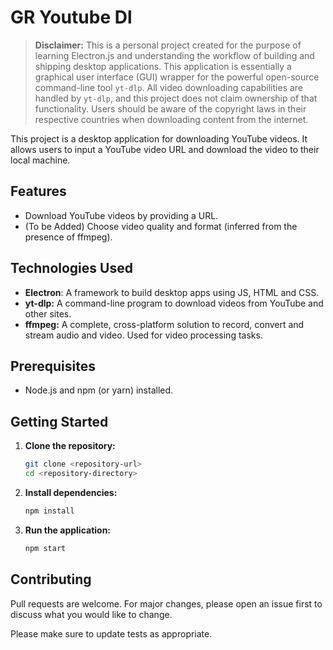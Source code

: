 # GR Youtube Dl

> **Disclaimer:** This is a personal project created for the purpose of learning Electron.js and understanding the workflow of building and shipping desktop applications. This application is essentially a graphical user interface (GUI) wrapper for the powerful open-source command-line tool `yt-dlp`. All video downloading capabilities are handled by `yt-dlp`, and this project does not claim ownership of that functionality. Users should be aware of the copyright laws in their respective countries when downloading content from the internet.

This project is a desktop application for downloading YouTube videos. It allows users to input a YouTube video URL and download the video to their local machine.

## Features

*   Download YouTube videos by providing a URL.
*   (To be Added) Choose video quality and format (inferred from the presence of ffmpeg).

## Technologies Used

*   **Electron**: A framework to build desktop apps using JS, HTML and CSS.
*   **yt-dlp:** A command-line program to download videos from YouTube and other sites.
*   **ffmpeg:** A complete, cross-platform solution to record, convert and stream audio and video. Used for video processing tasks.

## Prerequisites

*   Node.js and npm (or yarn) installed.

## Getting Started

1.  **Clone the repository:**
    ```bash
    git clone <repository-url>
    cd <repository-directory>
    ```
2.  **Install dependencies:**
    ```bash
    npm install
    ```

3.  **Run the application:**
    ```bash
    npm start
    ```

<!-- ## Project Structure

*   `main.js`: Main process for the Electron application.
*   `renderer.js`: Renderer process for the Electron application (handles front-end logic).
*   `index.html`: Main HTML file for the user interface.
*   `styles.css`: Styles for the user interface.
*   `package.json`: Contains project metadata, dependencies, and scripts.
*   `yt-dlp.exe`, `ffmpeg.exe`, `ffprobe.exe`, `ffplay.exe`: Command-line tools used by the application.
*   `assets/`: Contains static assets like images or icons.
 -->

<!-- ## How it Works (High-Level)

1.  The user interface (built with HTML, CSS, and JavaScript in `index.html` and `renderer.js`) takes a YouTube video URL as input.
2.  The `renderer.js` script communicates with the `main.js` (Electron main process).
3.  The `main.js` process then uses `yt-dlp.exe` to download the video.
4.  `ffmpeg.exe` is used for converting the video to different formats or extracting audio.
5.  `ffprobe.exe` could be used to get information about the video.
6.  `ffplay.exe` might be integrated to allow playing the downloaded videos. -->

## Contributing

Pull requests are welcome. For major changes, please open an issue first to discuss what you would like to change.

Please make sure to update tests as appropriate.

